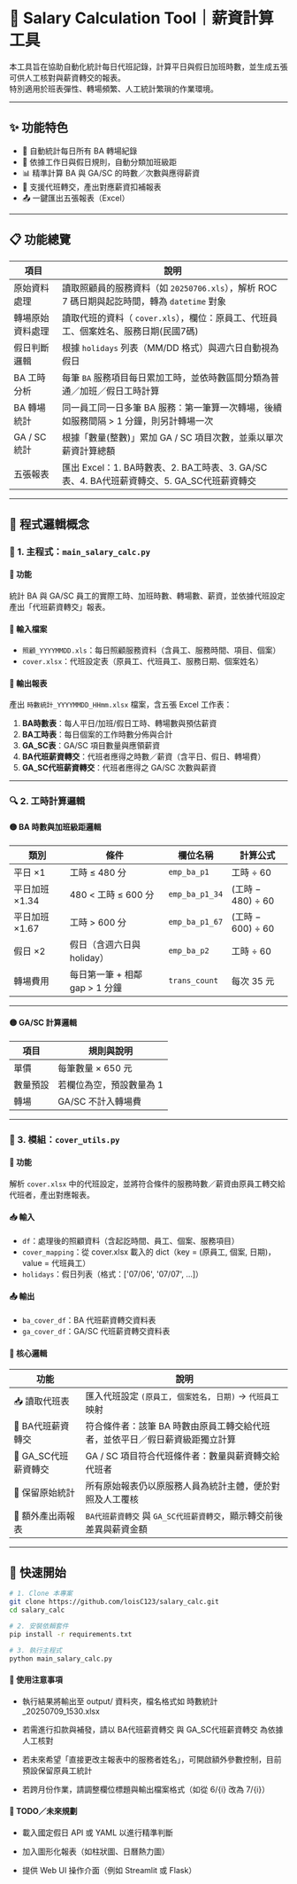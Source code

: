 # 💼 Salary Calculation Tool｜薪資計算工具

本工具旨在協助自動化統計每日代班記錄，計算平日與假日加班時數，並生成五張可供人工核對與薪資轉交的報表。  
特別適用於班表彈性、轉場頻繁、人工統計繁瑣的作業環境。

---

## ✨ 功能特色

- 📅 自動統計每日所有 BA 轉場紀錄
- 🧮 依據工作日與假日規則，自動分類加班級距
- 📊 精準計算 BA 與 GA/SC 的時數／次數與應得薪資
- 🔁 支援代班轉交，產出對應薪資扣補報表
- 📤 一鍵匯出五張報表（Excel）

---

## 📋 功能總覽

| 項目           | 說明                                                                 |
|----------------|----------------------------------------------------------------------|
| 原始資料處理     | 讀取照顧員的服務資料（如 `20250706.xls`），解析 ROC 7 碼日期與起訖時間，轉為 `datetime` 對象 |
| 轉場原始資料處理  | 讀取代班的資料（ `cover.xls`），欄位：原員工、代班員工、個案姓名、服務日期(民國7碼) |
| 假日判斷邏輯     | 根據 `holidays` 列表（MM/DD 格式）與週六日自動視為假日                                  |
| BA 工時分析      | 每筆 `BA` 服務項目每日累加工時，並依時數區間分類為普通／加班／假日工時計算                    |
| BA 轉場統計      | 同一員工同一日多筆 BA 服務：第一筆算一次轉場，後續如服務間隔 > 1 分鐘，則另計轉場一次         |
| GA / SC 統計     | 根據「數量(整數)」累加 GA / SC 項目次數，並乘以單次薪資計算總額                          |
| 五張報表         | 匯出 Excel：1. BA時數表、2. BA工時表、3. GA/SC表、4. BA代班薪資轉交、5. GA_SC代班薪資轉交   |

---

## 🧠 程式邏輯概念

### 🔧 1. 主程式：`main_salary_calc.py`

#### 🎯 功能
統計 BA 與 GA/SC 員工的實際工時、加班時數、轉場數、薪資，並依據代班設定產出「代班薪資轉交」報表。

#### 📂 輸入檔案
- `照顧_YYYYMMDD.xls`：每日照顧服務資料（含員工、服務時間、項目、個案）
- `cover.xlsx`：代班設定表（原員工、代班員工、服務日期、個案姓名）

#### 📄 輸出報表
產出 `時數統計_YYYYMMDD_HHmm.xlsx` 檔案，含五張 Excel 工作表：

1. **BA時數表**：每人平日/加班/假日工時、轉場數與預估薪資  
2. **BA工時表**：每日個案的工作時數分佈與合計  
3. **GA_SC表**：GA/SC 項目數量與應領薪資  
4. **BA代班薪資轉交**：代班者應得之時數／薪資（含平日、假日、轉場費）  
5. **GA_SC代班薪資轉交**：代班者應得之 GA/SC 次數與薪資  

---

### 🔍 2. 工時計算邏輯

#### 🟡 BA 時數與加班級距邏輯

| 類別            | 條件                 | 欄位名稱         | 計算公式                   |
|------------------|----------------------|------------------|-----------------------------|
| 平日 ×1           | 工時 ≤ 480 分         | `emp_ba_p1`      | 工時 ÷ 60                   |
| 平日加班 ×1.34    | 480 < 工時 ≤ 600 分   | `emp_ba_p1_34`   | (工時 − 480) ÷ 60           |
| 平日加班 ×1.67    | 工時 > 600 分         | `emp_ba_p1_67`   | (工時 − 600) ÷ 60           |
| 假日 ×2           | 假日（含週六日與 holiday）| `emp_ba_p2`      | 工時 ÷ 60                   |
| 轉場費用           | 每日第一筆 + 相鄰 gap > 1 分鐘 | `trans_count` | 每次 35 元                  |

---

#### 🟡 GA/SC 計算邏輯

| 項目 | 規則與說明                        |
|------|----------------------------------|
| 單價 | 每筆數量 × 650 元                |
| 數量預設 | 若欄位為空，預設數量為 1         |
| 轉場 | GA/SC 不計入轉場費               |

---

### 🧩 3. 模組：`cover_utils.py`

#### 🎯 功能
解析 `cover.xlsx` 中的代班設定，並將符合條件的服務時數／薪資由原員工轉交給代班者，產出對應報表。

#### 📥 輸入
- `df`：處理後的照顧資料（含起訖時間、員工、個案、服務項目）
- `cover_mapping`：從 cover.xlsx 載入的 dict（key = (原員工, 個案, 日期)，value = 代班員工）
- `holidays`：假日列表（格式：['07/06', '07/07', ...]）

#### 📤 輸出
- `ba_cover_df`：BA 代班薪資轉交資料表
- `ga_cover_df`：GA/SC 代班薪資轉交資料表

#### 🧠 核心邏輯

| 功能                 | 說明                                                                                   |
|----------------------|----------------------------------------------------------------------------------------|
| 📥 讀取代班表           | 匯入代班設定 `(原員工, 個案姓名, 日期)` → `代班員工` 映射                              |
| 👥 BA代班薪資轉交      | 符合條件者：該筆 BA 時數由原員工轉交給代班者，並依平日／假日薪資級距獨立計算             |
| 👥 GA_SC代班薪資轉交   | GA / SC 項目符合代班條件者：數量與薪資轉交給代班者                                    |
| 📎 保留原始統計         | 所有原始報表仍以原服務人員為統計主體，便於對照及人工覆核                             |
| 📄 額外產出兩報表       | `BA代班薪資轉交` 與 `GA_SC代班薪資轉交`，顯示轉交前後差異與薪資金額                     |

---

## 🚀 快速開始

```bash
# 1. Clone 本專案
git clone https://github.com/loisC123/salary_calc.git
cd salary_calc

# 2. 安裝依賴套件
pip install -r requirements.txt

# 3. 執行主程式
python main_salary_calc.py
```

#### 📎 使用注意事項
- 執行結果將輸出至 output/ 資料夾，檔名格式如 時數統計_20250709_1530.xlsx

- 若需進行扣款與補發，請以 BA代班薪資轉交 與 GA_SC代班薪資轉交 為依據人工核對

- 若未來希望「直接更改主報表中的服務者姓名」，可開啟額外參數控制，目前預設保留原員工統計

- 若跨月份作業，請調整欄位標題與輸出檔案格式（如從 6/{i} 改為 7/{i}）

#### 📌 TODO／未來規劃
 - 載入國定假日 API 或 YAML 以進行精準判斷

 - 加入圖形化報表（如柱狀圖、日曆熱力圖）

 - 提供 Web UI 操作介面（例如 Streamlit 或 Flask）
